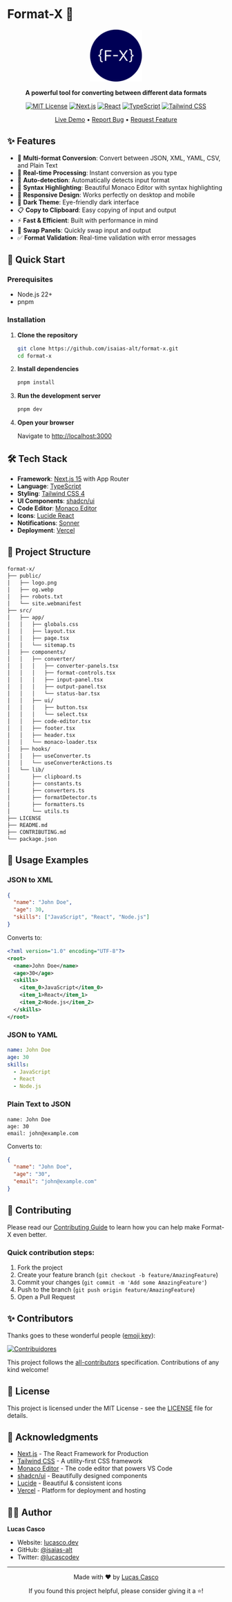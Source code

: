 # Format-X 🚀

<div align="center">
  <img src="public/logo.png" alt="Format-X Logo" width="120" height="120">
  
  **A powerful tool for converting between different data formats**
  
  [![MIT License](https://img.shields.io/badge/License-MIT-green.svg)](https://choosealicense.com/licenses/mit/)
  [![Next.js](https://img.shields.io/badge/Next.js-15.5-black?logo=next.js)](https://nextjs.org/)
  [![React](https://img.shields.io/badge/React-19.1-blue?logo=react)](https://reactjs.org/)
  [![TypeScript](https://img.shields.io/badge/TypeScript-5.9-blue?logo=typescript)](https://www.typescriptlang.org/)
  [![Tailwind CSS](https://img.shields.io/badge/Tailwind-4.1-38B2AC?logo=tailwind-css)](https://tailwindcss.com/)

[Live Demo](https://format-x.vercel.app) • [Report Bug](https://github.com/isaias-alt/format-x/issues) • [Request Feature](https://github.com/isaias-alt/format-x/issues)

</div>

## ✨ Features

- 🔄 **Multi-format Conversion**: Convert between JSON, XML, YAML, CSV, and Plain Text
- 🚀 **Real-time Processing**: Instant conversion as you type
- 🎯 **Auto-detection**: Automatically detects input format
- 🎨 **Syntax Highlighting**: Beautiful Monaco Editor with syntax highlighting
- 📱 **Responsive Design**: Works perfectly on desktop and mobile
- 🌙 **Dark Theme**: Eye-friendly dark interface
- 📋 **Copy to Clipboard**: Easy copying of input and output
- ⚡ **Fast & Efficient**: Built with performance in mind
- 🔄 **Swap Panels**: Quickly swap input and output
- ✅ **Format Validation**: Real-time validation with error messages

## 🚀 Quick Start

### Prerequisites

- Node.js 22+
- pnpm

### Installation

1. **Clone the repository**

   ```bash
   git clone https://github.com/isaias-alt/format-x.git
   cd format-x
   ```

2. **Install dependencies**

   ```bash
   pnpm install
   ```

3. **Run the development server**

   ```bash
   pnpm dev
   ```

4. **Open your browser**

   Navigate to [http://localhost:3000](http://localhost:3000)

## 🛠️ Tech Stack

- **Framework**: [Next.js 15](https://nextjs.org/) with App Router
- **Language**: [TypeScript](https://www.typescriptlang.org/)
- **Styling**: [Tailwind CSS 4](https://tailwindcss.com/)
- **UI Components**: [shadcn/ui](https://ui.shadcn.com/)
- **Code Editor**: [Monaco Editor](https://microsoft.github.io/monaco-editor/)
- **Icons**: [Lucide React](https://lucide.dev/)
- **Notifications**: [Sonner](https://sonner.emilkowal.ski/)
- **Deployment**: [Vercel](https://vercel.com/)

## 📁 Project Structure

```
format-x/
├── public/
│   ├── logo.png
│   ├── og.webp
│   ├── robots.txt
│   └── site.webmanifest
├── src/
│   ├── app/
│   │   ├── globals.css
│   │   ├── layout.tsx
│   │   ├── page.tsx
│   │   └── sitemap.ts
│   ├── components/
│   │   ├── converter/
│   │   │   ├── converter-panels.tsx
│   │   │   ├── format-controls.tsx
│   │   │   ├── input-panel.tsx
│   │   │   ├── output-panel.tsx
│   │   │   └── status-bar.tsx
│   │   ├── ui/
│   │   │   ├── button.tsx
│   │   │   └── select.tsx
│   │   ├── code-editor.tsx
│   │   ├── footer.tsx
│   │   ├── header.tsx
│   │   └── monaco-loader.tsx
│   ├── hooks/
│   │   ├── useConverter.ts
│   │   └── useConverterActions.ts
│   └── lib/
│       ├── clipboard.ts
│       ├── constants.ts
│       ├── converters.ts
│       ├── formatDetector.ts
│       ├── formatters.ts
│       └── utils.ts
├── LICENSE
├── README.md
├── CONTRIBUTING.md
└── package.json
```

## 🎯 Usage Examples

### JSON to XML

```json
{
  "name": "John Doe",
  "age": 30,
  "skills": ["JavaScript", "React", "Node.js"]
}
```

Converts to:

```xml
<?xml version="1.0" encoding="UTF-8"?>
<root>
  <name>John Doe</name>
  <age>30</age>
  <skills>
    <item_0>JavaScript</item_0>
    <item_1>React</item_1>
    <item_2>Node.js</item_2>
  </skills>
</root>
```

### JSON to YAML

```yaml
name: John Doe
age: 30
skills:
  - JavaScript
  - React
  - Node.js
```

### Plain Text to JSON

```
name: John Doe
age: 30
email: john@example.com
```

Converts to:

```json
{
  "name": "John Doe",
  "age": "30",
  "email": "john@example.com"
}
```

## 🤝 Contributing

Please read our [Contributing Guide](CONTRIBUTING.md) to learn how you can help make Format-X even better.

### Quick contribution steps:

1. Fork the project
2. Create your feature branch (`git checkout -b feature/AmazingFeature`)
3. Commit your changes (`git commit -m 'Add some AmazingFeature'`)
4. Push to the branch (`git push origin feature/AmazingFeature`)
5. Open a Pull Request

## ✨ Contributors

Thanks goes to these wonderful people ([emoji key](https://allcontributors.org/docs/en/emoji-key)):

[![Contribuidores](https://contrib.rocks/image?repo=isaias-alt/format-x&max=500&columns=20)](https://github.com/isaias-alt/format-x/graphs/contributors)

<!-- ALL-CONTRIBUTORS-LIST:START - Do not remove or modify this section -->
<!-- prettier-ignore-start -->
<!-- markdownlint-disable -->
<!-- markdownlint-restore -->
<!-- prettier-ignore-end -->

<!-- ALL-CONTRIBUTORS-LIST:END -->

This project follows the [all-contributors](https://github.com/all-contributors/all-contributors) specification. Contributions of any kind welcome!

## 📝 License

This project is licensed under the MIT License - see the [LICENSE](LICENSE) file for details.

## 🙏 Acknowledgments

- [Next.js](https://nextjs.org/) - The React Framework for Production
- [Tailwind CSS](https://tailwindcss.com/) - A utility-first CSS framework
- [Monaco Editor](https://microsoft.github.io/monaco-editor/) - The code editor that powers VS Code
- [shadcn/ui](https://ui.shadcn.com/) - Beautifully designed components
- [Lucide](https://lucide.dev/) - Beautiful & consistent icons
- [Vercel](https://vercel.com/) - Platform for deployment and hosting

## 👨‍💻 Author

**Lucas Casco**

- Website: [lucasco.dev](https://lucasco.dev)
- GitHub: [@isaias-alt](https://github.com/isaias-alt)
- Twitter: [@lucascodev](https://twitter.com/lucascodev)

---

<div align="center">
  <p>Made with ❤️ by <a href="https://lucasco.dev">Lucas Casco</a></p>
  <p>If you found this project helpful, please consider giving it a ⭐!</p>
</div>
